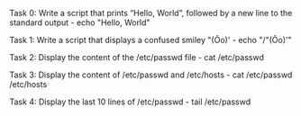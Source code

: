 Task 0: Write a script that prints “Hello, World”, followed by a new line to the standard output - echo "Hello, World"

Task 1: Write a script that displays a confused smiley "(Ôo)' - echo "/"(Ôo)'"

Task 2: Display the content of the /etc/passwd file - cat /etc/passwd

Task 3: Display the content of /etc/passwd and /etc/hosts - cat /etc/passwd /etc/hosts

Task 4: Display the last 10 lines of /etc/passwd - tail /etc/passwd
